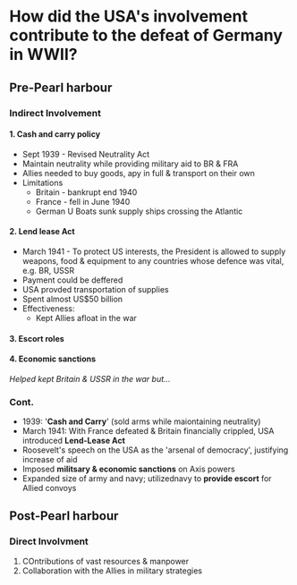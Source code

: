 # How did the USA's involvement contribute to the defeat of Germany in WWII?
## Pre-Pearl harbour
### Indirect Involvement
#### 1. Cash and carry policy
- Sept 1939 - Revised Neutrality Act
- Maintain neutrality while providing military aid to BR & FRA
- Allies needed to buy goods, apy in full & transport on their own
- Limitations
	- Britain - bankrupt end 1940
	- France - fell in June 1940
	- German U Boats sunk supply ships crossing the Atlantic

#### 2. Lend lease Act
- March 1941 - To protect US interests, the President is allowed to supply weapons, food & equipment to any countries whose defence was vital, e.g. BR, USSR
- Payment could be deffered
- USA provded transportation of supplies
- Spent almost US$50 billion
- Effectiveness:
	- Kept Allies afloat in the war
	
#### 3. Escort roles
#### 4. Economic sanctions
*Helped kept Britain & USSR in the war but...*

### Cont.
- 1939: '**Cash and Carry**' (sold arms while maiontaining neutrality)
- March 1941: With France defeated & Britain financially crippled, USA introduced **Lend-Lease Act**
- Roosevelt's speech on the USA as the 'arsenal of democracy', justifying increase of aid
- Imposed **militsary & economic sanctions** on Axis powers
- Expanded size of army and navy; utilizednavy to **provide escort** for Allied convoys


## Post-Pearl harbour
### Direct Involvment
1. COntributions of vast resources & manpower
2. Collaboration with the Allies in military strategies